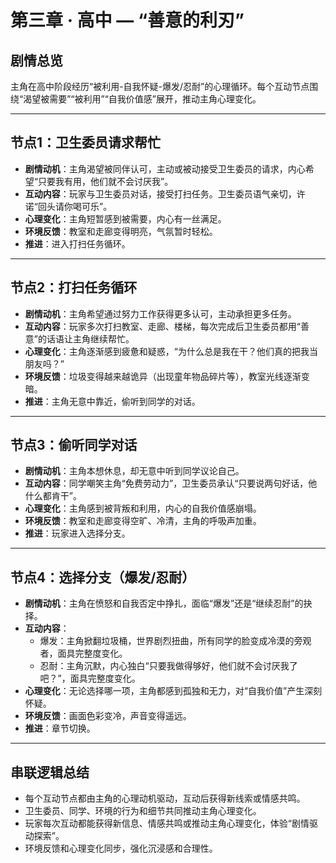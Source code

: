 # 第三章 · 高中 — “善意的利刃”

## 剧情总览
主角在高中阶段经历“被利用-自我怀疑-爆发/忍耐”的心理循环。每个互动节点围绕“渴望被需要”“被利用”“自我价值感”展开，推动主角心理变化。

---

## 节点1：卫生委员请求帮忙
- **剧情动机**：主角渴望被同伴认可，主动或被动接受卫生委员的请求，内心希望“只要我有用，他们就不会讨厌我”。
- **互动内容**：玩家与卫生委员对话，接受打扫任务。卫生委员语气亲切，许诺“回头请你喝可乐”。
- **心理变化**：主角短暂感到被需要，内心有一丝满足。
- **环境反馈**：教室和走廊变得明亮，气氛暂时轻松。
- **推进**：进入打扫任务循环。

---

## 节点2：打扫任务循环
- **剧情动机**：主角希望通过努力工作获得更多认可，主动承担更多任务。
- **互动内容**：玩家多次打扫教室、走廊、楼梯，每次完成后卫生委员都用“善意”的话语让主角继续帮忙。
- **心理变化**：主角逐渐感到疲惫和疑惑，“为什么总是我在干？他们真的把我当朋友吗？”
- **环境反馈**：垃圾变得越来越诡异（出现童年物品碎片等），教室光线逐渐变暗。
- **推进**：主角无意中靠近，偷听到同学的对话。

---

## 节点3：偷听同学对话
- **剧情动机**：主角本想休息，却无意中听到同学议论自己。
- **互动内容**：同学嘲笑主角“免费劳动力”，卫生委员承认“只要说两句好话，他什么都肯干”。
- **心理变化**：主角感到被背叛和利用，内心的自我价值感崩塌。
- **环境反馈**：教室和走廊变得空旷、冷清，主角的呼吸声加重。
- **推进**：玩家进入选择分支。

---

## 节点4：选择分支（爆发/忍耐）
- **剧情动机**：主角在愤怒和自我否定中挣扎，面临“爆发”还是“继续忍耐”的抉择。
- **互动内容**：
  - 爆发：主角掀翻垃圾桶，世界剧烈扭曲，所有同学的脸变成冷漠的旁观者，面具完整度变化。
  - 忍耐：主角沉默，内心独白“只要我做得够好，他们就不会讨厌我了吧？”，面具完整度变化。
- **心理变化**：无论选择哪一项，主角都感到孤独和无力，对“自我价值”产生深刻怀疑。
- **环境反馈**：画面色彩变冷，声音变得遥远。
- **推进**：章节切换。

---

## 串联逻辑总结
- 每个互动节点都由主角的心理动机驱动，互动后获得新线索或情感共鸣。
- 卫生委员、同学、环境的行为和细节共同推动主角心理变化。
- 玩家每次互动都能获得新信息、情感共鸣或推动主角心理变化，体验“剧情驱动探索”。
- 环境反馈和心理变化同步，强化沉浸感和合理性。
